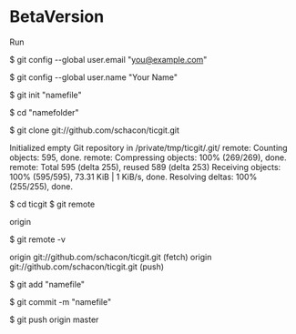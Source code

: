 # BetaVersion

Run

$ git config --global user.email "you@example.com"

$ git config --global user.name "Your Name"

$ git init "namefile"

$ cd "namefolder"

$ git clone git://github.com/schacon/ticgit.git

Initialized empty Git repository in /private/tmp/ticgit/.git/
remote: Counting objects: 595, done.
remote: Compressing objects: 100% (269/269), done.
remote: Total 595 (delta 255), reused 589 (delta 253)
Receiving objects: 100% (595/595), 73.31 KiB | 1 KiB/s, done.
Resolving deltas: 100% (255/255), done.

$ cd ticgit
$ git remote

origin

$ git remote -v

origin  git://github.com/schacon/ticgit.git (fetch)
origin  git://github.com/schacon/ticgit.git (push)

$ git add "namefile"

$ git commit -m "namefile"

$ git push origin master


